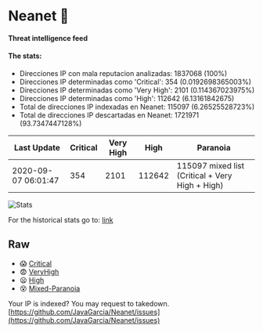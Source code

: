 # Neanet :hocho:
#### Threat intelligence feed
#### The stats:

- Direcciones IP con mala reputacion analizadas: 1837068 (100%)
- Direcciones IP determinadas como 'Critical':  354 (0.0192698365003%)
- Direcciones IP determinadas como 'Very High':  2101 (0.114367023975%)
- Direcciones IP determinadas como 'High':  112642 (6.13161842675)
- Total de direcciones IP indexadas en Neanet:  115097 (6.26525528723%)
- Total de direcciones IP descartadas en Neanet:  1721971 (93.7347447128%)

| Last Update | Critical | Very High | High | Paranoia |
| --- | --- | --- | --- | --- |
| 2020-09-07 06:01:47 | 354 | 2101 | 112642 | 115097 mixed list (Critical + Very High + High)|

![Stats](https://docs.google.com/spreadsheets/d/e/2PACX-1vSnaNMIXVabIpDJjufMlzH7poXnshF3mgd8Is1g9ytUEzVsP5my4Trn8f-xkoLLQ38xpL3HtmUexLo6/pubchart?oid=501124687&format=image)

For the historical stats go to: [link](/stats.csv)
## Raw
- :scream: [Critical](https://raw.githubusercontent.com/JavaGarcia/Neanet/master/blacklists/neanet_critical.txt)
- :fearful: [VeryHigh](https://raw.githubusercontent.com/JavaGarcia/Neanet/master/blacklists/neanet_veryHigh.txtt)
- :frowning: [High](https://raw.githubusercontent.com/JavaGarcia/Neanet/master/blacklists/neanet_high.txt)
- :dizzy_face: [Mixed-Paranoia](https://raw.githubusercontent.com/JavaGarcia/Neanet/master/blacklists/neanet_all.txt)


Your IP is indexed? You may request to takedown. [https://github.com/JavaGarcia/Neanet/issues](https://github.com/JavaGarcia/Neanet/issues)































































































































































































































































































































































































































































































































































































































